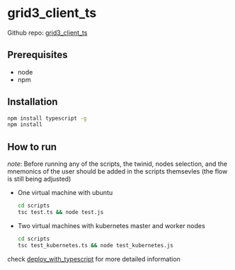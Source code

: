 # grid3_client_ts

Github repo: [grid3_client_ts](https://github.com/threefoldtech/grid3_client_ts.git)

## Prerequisites

- node
- npm

## Installation

```bash
npm install typescript -g
npm install
```

## How to run

*note*: Before running any of the scripts, the twinid, nodes selection, and the mnemonics of the user should be added in the scripts themsevles (the flow is still being adjusted)

- One virtual machine with ubuntu

    ```bash
    cd scripts
    tsc test.ts && node test.js
    ```

- Two virtual machines with kubernetes master and worker nodes

    ```bash
    cd scripts
    tsc test_kubernetes.ts && node test_kubernetes.js
    ```



check [deploy_with_typescript](deploy_with_typescript) for more detailed information